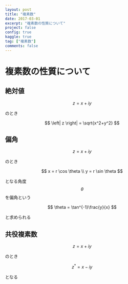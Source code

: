 ```yaml
---
layout: post
title: "複素数"
date: 2017-03-01
excerpt: "複素数の性質について"
project: false
config: true
kaggle: true
tag: ["複素数"]
comments: false
---
```


# 複素数の性質について


## 絶対値

$$
z = x + iy
$$

のとき

$$
\left| z \right| = \sqrt{x^2+y^2}
$$


## 偏角

$$
z = x + iy
$$

のとき

$$
x = r \cos \theta \\
y = r \sin \theta
$$

となる角度$$\theta$$を偏角という

$$
\theta = \tan^{-1}\frac{y}{x}
$$

と求められる

## 共役複素数

$$
z = x + iy
$$

のとき

$$
z^* = x - iy
$$

となる


